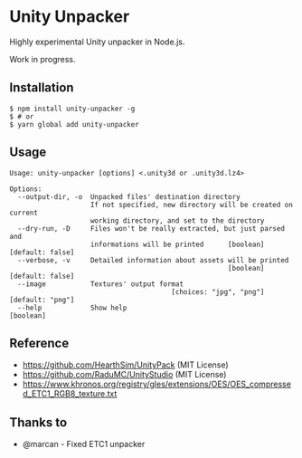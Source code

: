 # Unity Unpacker

Highly experimental Unity unpacker in Node.js.

Work in progress.

## Installation

```
$ npm install unity-unpacker -g
$ # or
$ yarn global add unity-unpacker
```

## Usage

```
Usage: unity-unpacker [options] <.unity3d or .unity3d.lz4>

Options:
  --output-dir, -o  Unpacked files' destination directory
                    If not specified, new directory will be created on current
                    working directory, and set to the directory
  --dry-run, -D     Files won't be really extracted, but just parsed and
                    informations will be printed      [boolean] [default: false]
  --verbose, -v     Detailed information about assets will be printed
                                                      [boolean] [default: false]
  --image           Textures' output format
                                        [choices: "jpg", "png"] [default: "png"]
  --help            Show help                                          [boolean]
```

## Reference

* https://github.com/HearthSim/UnityPack (MIT License)
* https://github.com/RaduMC/UnityStudio (MIT License)
* https://www.khronos.org/registry/gles/extensions/OES/OES_compressed_ETC1_RGB8_texture.txt

## Thanks to

* @marcan - Fixed ETC1 unpacker
